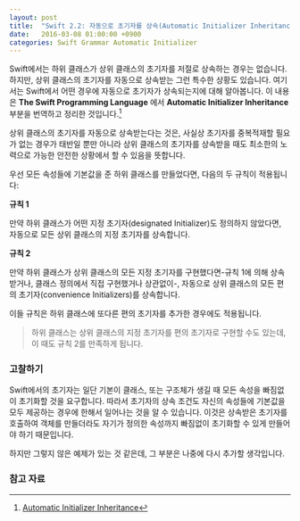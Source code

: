 ```yaml
---
layout: post
title:  "Swift 2.2: 자동으로 초기자를 상속(Automatic Initializer Inheritance)하는 상황 알아보기"
date:   2016-03-08 01:00:00 +0900
categories: Swift Grammar Automatic Initializer
---
```


Swift에서는 하위 클래스가 상위 클래스의 초기자를 저절로 상속하는 경우는 없습니다. 하지만, 상위 클래스의 초기자를 자동으로 상속받는 그런 특수한 상황도 있습니다. 여기서는 Swift에서 어떤 경우에 자동으로 초기자가 상속되는지에 대해 알아봅니다. 이 내용은 **The Swift Programming Language** 에서 **Automatic Initializer Inheritance** 부분을 번역하고 정리한 것입니다.[^Automatic]

상위 클래스의 초기자를 자동으로 상속받는다는 것은, 사실상 초기자를 중복적재할 필요가 없는 경우가 태반일 뿐만 아니라 상위 클래스의 초기자를 상속받을 때도 최소한의 노력으로 가능한 안전한 상황에서 할 수 있음을 뜻합니다.

우선 모든 속성들에 기본값을 준 하위 클래스를 만들었다면, 다음의 두 규칙이 적용됩니다:

**규칙 1**

만약 하위 클래스가 어떤 지정 초기자(designated Initializer)도 정의하지 않았다면, 자동으로 모든 상위 클래스의 지정 초기자를 상속합니다.

**규칙 2**

만약 하위 클래스가 상위 클래스의 모든 지정 초기자를 구현했다면-규칙 1에 의해 상속받거나, 클래스 정의에서 직접 구현했거나 상관없이-, 자동으로 상위 클래스의 모든 편의 초기자(convenience Initializers)를 상속합니다.

이들 규칙은 하위 클래스에 또다른 편의 초기자를 추가한 경우에도 적용됩니다.

> 하위 클래스는 상위 클래스의 지정 초기자를 편의 초기자로 구현할 수도 있는데, 이 때도 규칙 2를 만족하게 됩니다.


### 고찰하기

Swift에서의 초기자는 일단 기본이 클래스, 또는 구조체가 생길 때 모든 속성을 빠짐없이 초기화할 것을 요구합니다. 따라서 초기자의 상속 조건도 자신의 속성들에 기본값을 모두 제공하는 경우에 한해서 일어나는 것을 알 수 있습니다. 이것은 상속받은 초기자를 호출하여 객체를 만들더라도 자기가 정의한 속성까지 빠짐없이 초기화할 수 있게 만들어야 하기 때문입니다.

하지만 그렇지 않은 예제가 있는 것 같은데, 그 부분은 나중에 다시 추가할 생각입니다.

### 참고 자료

[^Automatic]: [Automatic Initializer Inheritance](https://developer.apple.com/library/ios/documentation/Swift/Conceptual/Swift_Programming_Language/Initialization.html#//apple_ref/doc/uid/TP40014097-CH18-ID203)
